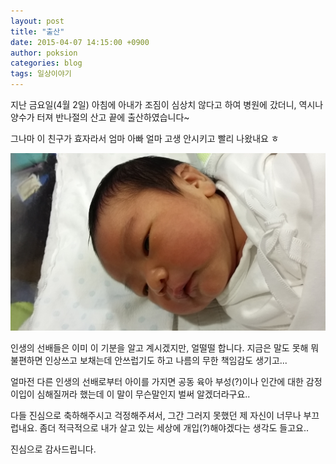 ```yaml
---
layout: post
title: "출산"
date: 2015-04-07 14:15:00 +0900
author: poksion
categories: blog
tags: 일상이야기
---
```


지난 금요일(4월 2일) 아침에 아내가 조짐이 심상치 않다고 하여 병원에 갔더니, 역시나 양수가 터져 반나절의 산고 끝에 출산하였습니다~

그나마 이 친구가 효자라서 엄마 아빠 얼마 고생 안시키고 빨리 나왔내요 ㅎ

<img src="/assets/img/post/baby-2015-04-04.jpg" style="width: 600px;" />

인생의 선배들은 이미 이 기분을 알고 계시겠지만, 얼떨떨 합니다. 지금은 말도 못해 뭐 불편하면 인상쓰고 보채는데 안쓰럽기도 하고 나름의 무한 책임감도 생기고...

얼마전 다른 인생의 선배로부터 아이를 가지면 공동 육아 부성(?)이나 인간에 대한 감정이입이 심해질꺼라 했는데 이 말이 무슨말인지 벌써 알겠더라구요..

다들 진심으로 축하해주시고 걱정해주셔서, 그간 그러지 못했던 제 자신이 너무나 부끄럽내요. 좀더 적극적으로 내가 살고 있는 세상에 개입(?)해야겠다는 생각도 들고요..

진심으로 감사드립니다.

